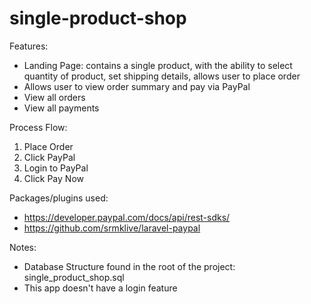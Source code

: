 # single-product-shop

Features:
- Landing Page: contains a single product, with the ability to select quantity of product, set shipping details, allows user to place order
- Allows user to view order summary and pay via PayPal
- View all orders
- View all payments

Process Flow:
1. Place Order 
2. Click PayPal
3. Login to PayPal
4. Click Pay Now

Packages/plugins used:
- https://developer.paypal.com/docs/api/rest-sdks/
- https://github.com/srmklive/laravel-paypal
 
Notes:
- Database Structure found in the root of the project: single_product_shop.sql
- This app doesn't have a login feature

